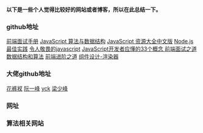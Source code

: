 
**以下是一些个人觉得比较好的网站或者博客，所以在此总结一下。**

### github地址
[前端面试手册](https://github.com/yangshun/front-end-interview-handbook/blob/master/Translations/Chinese/README.md)
[JavaScript 算法与数据结构](https://github.com/trekhleb/javascript-algorithms/blob/master/README.zh-CN.md)
[JavaScript 资源大全中文版](https://github.com/jobbole/awesome-javascript-cn#scroll)
[Node.js 最佳实践](https://github.com/goldbergyoni/nodebestpractices/blob/master/README.chinese.md)
[令人敬畏的javascript](https://github.com/sorrycc/awesome-javascript)
[JavaScript开发者应懂的33个概念 ](https://github.com/stephentian/33-js-concepts)
[前端面试之道](https://github.com/InterviewMap/CS-Interview-Knowledge-Map)
[数据结构和算法](https://github.com/InterviewMap/CS-Interview-Knowledge-Map/blob/master/Algorithm/algorithm-ch.md)
[前端进阶之道](https://yuchengkai.cn/docs/frontend/#async-%E5%92%8C-await)
[组件设计-渲染器](http://hcysun.me/vue-design/zh/)
[]()
[]()
[]()
[]()
[]()
[]()
[]()
[]()
[]()
[]()
### 大佬github地址
[花裤衩](https://github.com/PanJiaChen)
[阮一峰](https://github.com/ruanyf)
[yck](https://github.com/KieSun)
[梁少峰](https://github.com/youngwind/blog)
[]()
### 网址
[]()
[]()
[]()
[]()
[]()
[]()

### 算法相关网站
[]()